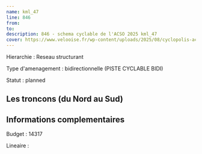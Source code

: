 ```yaml
---
name: kml_47 
line: 846
from: 
to:  
description: 846 - schema cyclable de l'ACSO 2025 kml_47 
cover: https://www.velooise.fr/wp-content/uploads/2025/08/cyclopolis-acso-846.jpg
---
```

Hierarchie : Reseau structurant

Type d'amenagement : bidirectionnelle (PISTE CYCLABLE BIDI)

Statut : planned

## Les troncons (du Nord au Sud)

## Informations complementaires

Budget  : 14317 

Lineaire :

